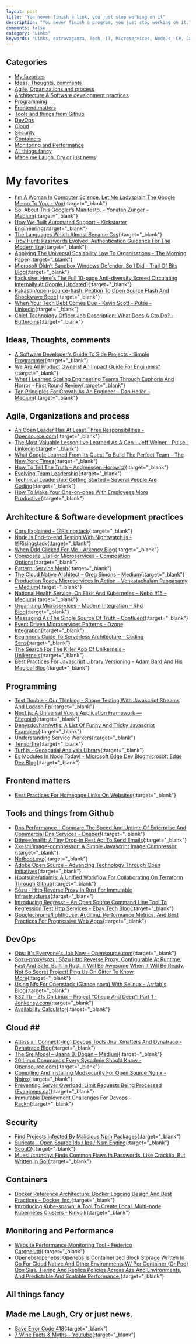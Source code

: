 ```yaml
---
layout: post
title: "You never finish a link, you just stop working on it"
description: "You never finish a program, you just stop working on it."
comments: false
category: "Links"
keywords: "Links, extravaganza, Tech, IT, Microservices, NodeJs, C#, Javascript, Solution architecture"
---
```


## Categories ##
* [My favorites](#favorites)
* [Ideas, Thoughts, comments](#ideas)
* [Agile, Organizations and process](#agile)
* [Architecture & Software development practices](#development)
* [Programming](#net)
* [Frontend matters](#web)
* [Tools and things from Github](#tools)
* [DevOps](#devops)
* [Cloud](#cloud)
* [Security](#security)
* [Containers](#containers)
* [Monitoring and Performance](#monitoring)
* [All things fancy](#buzz)
* [Made me Laugh, Cry or just news](#news)

# My favorites<a name="favorites"></a> #
* [I'm A Woman In Computer Science. Let Me Ladysplain The Google Memo To You. - Vox](https://www.vox.com/the-big-idea/2017/8/11/16130452/google-memo-women-tech-biology-sexism){:target="_blank"}
* [So, About This Googler’s Manifesto. – Yonatan Zunger – Medium](https://medium.com/@yonatanzunger/so-about-this-googlers-manifesto-1e3773ed1788){:target="_blank"}
* [How We Built Automated Support – Kickstarter Engineering](https://kickstarter.engineering/how-we-built-automated-support-f2ea669252f){:target="_blank"}
* [The Languages Which Almost Became Css](https://blog.cloudflare.com/the-languages-which-almost-became-css/){:target="_blank"}
* [Troy Hunt: Passwords Evolved: Authentication Guidance For The Modern Era](https://www.troyhunt.com/passwords-evolved-authentication-guidance-for-the-modern-era/){:target="_blank"}
* [Applying The Universal Scalability Law To Organisations - The Morning Paper](https://blog.acolyer.org/2015/04/29/applying-the-universal-scalability-law-to-organisations/){:target="_blank"}
* [Microsoft Didn’t Sandbox Windows Defender, So I Did - Trail Of Bits Blog](https://blog.trailofbits.com/2017/08/02/microsoft-didnt-sandbox-windows-defender-so-i-did/){:target="_blank"}
* [Exclusive: Here's The Full 10-page Anti-diversity Screed Circulating Internally At Google [Updated]](http://gizmodo.com/exclusive-heres-the-full-10-page-anti-diversity-screed-1797564320){:target="_blank"}
* [Pakastin/open-source-flash: Petition To Open Source Flash And Shockwave Spec](https://github.com/pakastin/open-source-flash){:target="_blank"}
* [When Your Tech Debt Comes Due - Kevin Scott - Pulse - Linkedin](https://www.linkedin.com/pulse/when-your-tech-debt-comes-due-kevin-scott){:target="_blank"}
* [Chief Technology Officer Job Description: What Does A Cto Do? - Buttercms](https://buttercms.com/blog/chief-technology-officer-job-description-what-does-a-cto-do){:target="_blank"}



## Ideas, Thoughts, comments <a name="ideas"></a> ##
* [A Software Developer's Guide To Side Projects - Simple Programmer](https://simpleprogrammer.com/2017/08/07/guide-side-projects/){:target="_blank"}
* [We Are All Product Owners! An Impact Guide For Engineers*](https://medium.com/@erand/we-are-all-product-owners-an-impact-guide-for-engineers-76a2b4342c74){:target="_blank"}
* [What I Learned Scaling Engineering Teams Through Euphoria And Horror - First Round Review](http://firstround.com/review/what-i-learned-scaling-engineering-teams-through-euphoria-and-horror/){:target="_blank"}
* [Ten Principles For Growth As An Engineer – Dan Heller – Medium](https://medium.com/@daniel.heller/ten-principles-for-growth-69015e08c35b){:target="_blank"}


## Agile, Organizations and process<a name="agile"></a> ##
* [An Open Leader Has At Least Three Responsibilities - Opensource.com](https://opensource.com/open-organization/17/8/what-open-leader-do){:target="_blank"}
* [The Most Valuable Lesson I've Learned As A Ceo - Jeff Weiner - Pulse - Linkedin](https://www.linkedin.com/pulse/20140203145935-22330283-the-most-valuable-lesson-i-ve-learned-as-a-ceo?__s=wakwmyepmhismx8ehtnp){:target="_blank"}
* [What Google Learned From Its Quest To Build The Perfect Team - The New York Times](https://www.nytimes.com/2016/02/28/magazine/what-google-learned-from-its-quest-to-build-the-perfect-team.html?__s=wakwmyepmhismx8ehtnp){:target="_blank"}
* [How To Tell The Truth – Andreessen Horowitz](https://a16z.com/2017/07/27/how-to-tell-the-truth/?__s=wakwmyepmhismx8ehtnp){:target="_blank"}
* [Evolving Team Leadership](https://www.cevo.com.au/devops/2017/05/16/evolving-team-leadership.html){:target="_blank"}
* [Technical Leadership: Getting Started – Several People Are Coding](https://slack.engineering/technical-leadership-getting-started-e5161b1bf85c){:target="_blank"}
* [How To Make Your One-on-ones With Employees More Productive](https://hbr.org/2016/08/how-to-make-your-one-on-ones-with-employees-more-productive){:target="_blank"}

## Architecture & Software development practices <a name="development"></a> ##
* [Cqrs Explained - @Risingstack](https://blog.risingstack.com/cqrs-explained-node-js-at-scale/){:target="_blank"}
* [Node.js End-to-end Testing With Nightwatch.js - @Risingstack](https://blog.risingstack.com/end-to-end-testing-with-nightwatch-js-node-js-at-scale/){:target="_blank"}
* [When Ddd Clicked For Me - Arkency Blog](http://blog.arkency.com/when-ddd-clicked-for-me/){:target="_blank"}
* [Composite Uis For Microservices - Composition Options](https://jimmybogard.com/composite-uis-for-microservices-composition-options/){:target="_blank"}
* [Pattern: Service Mesh](http://philcalcado.com/2017/08/03/pattern_service_mesh.html){:target="_blank"}
* [The Cloud Native Architect – Greg Simons – Medium](https://medium.com/@gregsimons84_87567/the-cloud-native-architect-e86124f130cb){:target="_blank"}
* [Production Ready Microservices In Action – Venkatachalam Rangasamy – Medium](https://medium.com/@venkatachalamrangasamy/production-ready-microservices-in-action-782713ebcf3c){:target="_blank"}
* [National Health Service, On Elixir And Kubernetes – Nebo #15 – Medium](https://medium.com/nebo-15/national-health-service-on-elixir-and-kubernetes-b1c2551f0dbb){:target="_blank"}
* [Organizing Microservices – Modern Integration – Rhd Blog](https://developers.redhat.com/blog/2017/08/02/organizing-microservices-modern-integration/){:target="_blank"}
* [Messaging As The Single Source Of Truth - Confluent](https://www.confluent.io/blog/messaging-single-source-truth/){:target="_blank"}
* [Event Driven Microservices Patterns - Dzone Integration](https://dzone.com/articles/event-driven-microservices-patterns){:target="_blank"}
* [Beginner’s Guide To Serverless Architecture - Coding Sans](http://codingsans.com/blog/serverless-architecture){:target="_blank"}
* [The Search For The Killer App Of Unikernels - Unikernels](http://unikernel.org/blog/2017/the-search-for-the-killer-app-of-unikernels){:target="_blank"}
* [Best Practices For Javascript Library Versioning - Adam Bard And His Magical Blog](https://adambard.com/blog/on-library-versioning/){:target="_blank"}

## Programming <a name="net"></a> ##
* [Test Double - Our Thinking - Shape Testing With Javascript Streams And Lodash Fp](http://blog.testdouble.com/posts/2017-08-03-shape-testing-with-javascript-streams.html){:target="_blank"}
* [Nuxt.js: A Universal Vue.js Application Framework — Sitepoint](https://www.sitepoint.com/nuxt-js-universal-vue-js/){:target="_blank"}
* [Denysdovhan/wtfjs: A List Of Funny And Tricky Javascript Examples](https://github.com/denysdovhan/wtfjs#readme){:target="_blank"}
* [Understanding Service Workers](http://blog.88mph.io/2017/07/28/understanding-service-workers/){:target="_blank"}
* [Tensorfire](https://tenso.rs/){:target="_blank"}
* [Turf.js - Geospatial Analysis Library](http://turfjs.org/){:target="_blank"}
* [Es Modules In Node Today! - Microsoft Edge Dev Blogmicrosoft Edge Dev Blog](https://blogs.windows.com/msedgedev/2017/08/10/es-modules-node-today/){:target="_blank"}

## Frontend matters <a name="web"></a> ##
* [Best Practices For Homepage Links On Websites](https://www.nngroup.com/articles/homepage-links/){:target="_blank"}


## Tools and things from Github <a name="tools"></a> ##
* [Dns Performance - Compare The Speed And Uptime Of Enterprise And Commercial Dns Services - Dnsperf](https://www.dnsperf.com/){:target="_blank"}
* [Dthree/mailit: A Tiny Drop-in Rest Api To Send Emails](https://github.com/dthree/mailit){:target="_blank"}
* [Xkeshi/image-compressor: A Simple Javascript Image Compressor.](https://github.com/xkeshi/image-compressor){:target="_blank"}
* [Netboot.xyz](https://netboot.xyz/){:target="_blank"}
* [Adobe Open Source - Advancing Technology Through Open Initiatives](http://adobe.github.io/){:target="_blank"}
* [Hootsuite/atlantis: A Unified Workflow For Collaborating On Terraform Through Github](https://github.com/hootsuite/atlantis){:target="_blank"}
* [Sōzu - Http Reverse Proxy In Rust For Immutable Infrastructures](https://www.sozu.io/){:target="_blank"}
* [Introducing Regressr – An Open Source Command Line Tool To Regression Test Http Services - Ebay Tech Blog](http://www.ebaytechblog.com/2017/08/10/introducing-regressr-an-open-source-command-line-tool-to-regression-test-http-services/){:target="_blank"}
* [Googlechrome/lighthouse: Auditing, Performance Metrics, And Best Practices For Progressive Web Apps](https://github.com/GoogleChrome/lighthouse){:target="_blank"}

## DevOps<a name="devops"></a> ##
* [Ops: It's Everyone's Job Now - Opensource.com](https://opensource.com/article/17/7/state-systems-administration){:target="_blank"}
* [Sozu-proxy/sozu: Sōzu Http Reverse Proxy, Configurable At Runtime, Fast And Safe, Built In Rust. It Will Be Awesome When It Will Be Ready. Not So Secret Project! Ping Us On Gitter To Know More](https://github.com/sozu-proxy/sozu){:target="_blank"}
* [Using Nfs For Openstack (Glance,nova) With Selinux - Arrfab's Blog](https://arrfab.net/posts/2017/Jul/28/using-nfs-for-openstack-glancenova-with-selinux/){:target="_blank"}
* [832 Tb – Zfs On Linux – Project “Cheap And Deep”: Part 1 - Jonkensy.com](http://www.jonkensy.com/832-tb-zfs-on-linux-project-cheap-and-deep-part-1/){:target="_blank"}
* [Availability Calculator](https://dastergon.github.io/availability-calculator/?__s=6izvcszagfpuqzzmdi2h){:target="_blank"}
## Cloud <a name="cloud"></a>##
* [Atlassian Connect(-ing) Devops Tools Jira, Xmatters And Dynatrace - Dynatrace Blog](https://www.dynatrace.com/blog/atlassian-connect-ing-devops-tools-jira-xmatters-dynatrace/){:target="_blank"}
* [The Sre Model – Jaana B. Dogan – Medium](https://medium.com/@rakyll/the-sre-model-6e19376ef986){:target="_blank"}
* [20 Linux Commands Every Sysadmin Should Know - Opensource.com](https://opensource.com/article/17/7/20-sysadmin-commands){:target="_blank"}
* [Compiling And Installing Modsecurity For Open Source Nginx - Nginx](https://www.nginx.com/blog/compiling-and-installing-modsecurity-for-open-source-nginx/){:target="_blank"}
* [Preventing Server Overload: Limit Requests Being Processed (Evanjones.ca)](http://www.evanjones.ca/prevent-server-overload.html){:target="_blank"}
* [Immutable Deployment Challenges For Devops - Rackn](https://www.rackn.com/2017/08/09/immutable-deployment-challenges-devops/){:target="_blank"}

## Security<a name="security"></a> ##
* [Find Projects Infected By Malicious Npm Packages](https://www.twilio.com/blog/2017/08/find-projects-infected-by-malicious-npm-packages.html){:target="_blank"}
* [Suricata - Open Source Ids / Ips / Nsm Engine](https://suricata-ids.org/){:target="_blank"}
* [Scout2](https://nccgroup.github.io/Scout2/){:target="_blank"}
* [Muesli/crunchy: Finds Common Flaws In Passwords. Like Cracklib, But Written In Go.](https://github.com/muesli/crunchy){:target="_blank"}


## Containers <a name="containers"></a> ##
* [Docker Reference Architecture: Docker Logging Design And Best Practices - Docker, Inc.](https://success.docker.com/Architecture/Docker_Reference_Architecture%3A_Docker_Logging_Design_and_Best_Practices){:target="_blank"}
* [Introducing Kube-spawn: A Tool To Create Local, Multi-node Kubernetes Clusters - Kinvolk](https://kinvolk.io/blog/2017/08/introducing-kube-spawn-a-tool-to-create-local-multi-node-kubernetes-clusters/){:target="_blank"} 
## Monitoring and Performance <a name="monitoring"></a> ##
* [Website Performance Monitoring Tool - Federico Cargnelutti](https://blog.fedecarg.com/2017/08/01/website-performance-monitoring-open-source-tool/){:target="_blank"}
* [Openebs/openebs: Openebs Is Containerized Block Storage Written In Go For Cloud Native And Other Environments W/ Per Container (Or Pod) Qos Slas, Tiering And Replica Policies Across Azs And Environments, And Predictable And Scalable Performance.](https://github.com/openebs/openebs){:target="_blank"}

## All things fancy <a name="buzz"></a> ##

## Made me Laugh, Cry or just news. <a name="news"></a> ##
* [Save Error Code 418](http://save418.com/){:target="_blank"}
* [7 Wine Facts & Myths - Youtube](https://www.youtube.com/watch?v=qA9AQGPcOcQ){:target="_blank"}